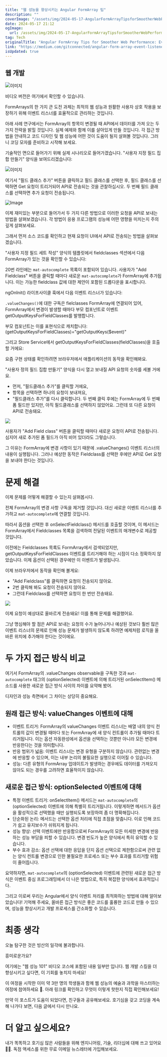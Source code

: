 ```yaml
---
title: "웹 성능을 향상시키는 Angular FormArray 팁"
description: ""
coverImage: "/assets/img/2024-05-17-AngularFormArrayTipsforSmootherWebPerformanceEventListeners_0.png"
date: 2024-05-17 21:12
ogImage: 
  url: /assets/img/2024-05-17-AngularFormArrayTipsforSmootherWebPerformanceEventListeners_0.png
tag: Tech
originalTitle: "Angular FormArray Tips for Smoother Web Performance: Event Listeners"
link: "https://medium.com/gitconnected/angular-form-array-event-listeners-400f3761965c"
isUpdated: true
---
```





## 웹 개발

![이미지](/assets/img/2024-05-17-AngularFormArrayTipsforSmootherWebPerformanceEventListeners_0.png)

비디오 버전은 여기에서 확인할 수 있습니다.

FormArrays의 한 가지 큰 도전 과제는 최적의 웹 성능과 원활한 사용자 상호 작용을 보장하기 위해 이벤트 리스너를 효율적으로 관리하는 것입니다.

<div class="content-ad"></div>

아래 사례 연구에서는 FormArray의 항목이 변경될 때 API에서 데이터를 가져 오는 두 가지 전략을 밝힐 것입니다. 실제 예제와 함께 이를 살아있게 만들 것입니다. 각 접근 방법을 안내하고 코드 디자인 및 웹 성능에 어떤 것이 도움이 될지 살펴볼 것입니다. 그러니 코딩 모자를 준비하고 시작해 보세요.

기술적인 면으로 들어가기 위해 실제 시나리오로 들어가겠습니다. "사용자 지정 필드 집합 만들기" 양식을 보여드리겠습니다:

![이미지](/assets/img/2024-05-17-AngularFormArrayTipsforSmootherWebPerformanceEventListeners_1.png)

여기서 "필드 클래스 추가" 버튼을 클릭하고 필드 클래스를 선택한 후, 필드 클래스를 선택하면 Get 요청이 트리거되어 API로 전송되는 것을 관찰하십시오. 두 번째 필드 클래스를 선택하면 추가 요청이 전송됩니다.

<div class="content-ad"></div>

![Image](/assets/img/2024-05-17-AngularFormArrayTipsforSmootherWebPerformanceEventListeners_2.png)

이제 재미있는 부분으로 들어가서 두 가지 다른 방법으로 이러한 요청을 API로 보내는 방법을 살펴보겠습니다. 각 방법이 응용 프로그램의 성능에 어떤 영향을 미치는지 주의 깊게 살펴보세요.

그래서 먼저 소스 코드를 확인하고 현재 요청이 UI에서 API로 전송되는 방법을 살펴보겠습니다.

"사용자 지정 필드 세트 작성" 양식의 템플릿에서 fieldclasses 섹션에서 다음 FormArray가 있는 것을 확인할 수 있습니다:

<div class="content-ad"></div>

20번 라인에는 `mat-autocomplete` 목록이 포함되어 있습니다. 사용자가 "Add Fieldclass" 버튼을 클릭할 때마다 새로운 `mat-autocomplete`가 FormArray에 추가됩니다. 이는 가능한 fieldclass 값에 대한 제안이 포함된 드롭다운을 표시합니다.

ngOnInit() 라이프사이클 훅에서 다음 이벤트 리스너가 있습니다:

`.valueChanges()`에 대한 구독은 fielclasses FormArray에 연결되어 있어, FormArray에서 변경이 발생할 때마다 부모 컴포넌트로 이벤트 getOutputKeysForFieldClasses를 발행합니다.

부모 컴포넌트는 이를 표현식으로 캐치합니다: (getOutputKeysForFieldClasses)="getOutputKeys($event)"

<div class="content-ad"></div>

그리고 Store Service에서 getOutputKeysForFieldClasses(fieldClasses)을 호출할 거에요:

요즘 구현 상태를 확인하려면 브라우저에서 애플리케이션의 동작을 확인해봐요.

"사용자 정의 필드 집합 만들기" 양식을 다시 열고 보내질 API 요청의 숫자를 세볼 거에요.

- 먼저, "필드클래스 추가"를 클릭할 거에요,
- 항목을 선택하면 하나의 요청이 보내져요,
- "필드클래스 추가"를 다시 클릭합니다. 두 번째 클릭 후에는 FormArray에 두 번째 폼 필드만 있지만, 아직 필드클래스를 선택하지 않았어요. 그런데 또 다른 요청이 API로 전송돼요.

<div class="content-ad"></div>

<img src="/assets/img/2024-05-17-AngularFormArrayTipsforSmootherWebPerformanceEventListeners_3.png" />

사용자가 "Add Field class" 버튼을 클릭할 때마다 새로운 요청이 API로 전송됩니다. 심지어 새로 추가된 폼 필드가 아직 비어 있더라도 그렇습니다.

그 이유는 FormArray에 변경 사항이 있기 때문에 .valueChanges() 이벤트 리스너의 내용이 실행됩니다. 그러나 예상한 동작은 Fieldclass를 선택한 후에만 API로 Get 요청을 보내야 한다는 것입니다.

# 문제 해결

<div class="content-ad"></div>

이제 문제를 어떻게 해결할 수 있는지 살펴봅시다.

전체 FormArray의 변경 사항 구독을 제거할 것입니다. 대신 새로운 이벤트 리스너를 추가하고 `mat-autocomplete`에 연결할 것입니다.

따라서 옵션을 선택한 후 onSelectFieldclass() 메서드를 호출할 것이며, 이 메서드는 FormArray에서 Fieldclasses 목록을 검색하여 전달된 이벤트의 매개변수로 제공할 것입니다.

이전에는 Fieldclasses 목록도 FormArray에서 검색되었지만, getOutputKeysForFieldClasses 이벤트를 트리거해야 하는 시점이 다소 정확하지 않았습니다. 이제 옵션이 선택된 경우에만 이 이벤트가 발생됩니다.

<div class="content-ad"></div>

이제 브라우저에서 동작을 확인해 볼게요:
  
- "Add Fieldclass"를 클릭하면 요청이 전송되지 않아요.
- 2번 클릭해 봐도 요청이 전송되지 않아요.
- 그런데 Fieldclass를 선택하면 요청이 한 번만 전송돼요.

<img src="/assets/img/2024-05-17-AngularFormArrayTipsforSmootherWebPerformanceEventListeners_4.png" />

이제 요청이 예상대로 올바르게 전송돼요! 이를 통해 문제를 해결했어요.

<div class="content-ad"></div>

그냥 명심해야 할 점은 API로 보내는 요청의 수가 늘어나거나 예상된 것보다 훨씬 많은 이벤트 리스너의 문제로 인해 성능 문제가 발생하지 않도록 하려면 예제처럼 로직을 올바른 위치에 추가해야 한다는 것이에요.

# 두 가지 접근 방식 비교

여기서 FormArray의 .valueChanges observable을 구독한 것과 `mat-autocomplete` 태그의 (optionSelected) 이벤트에 의해 트리거된 onSelectItem() 메소드를 사용한 새로운 접근 방식 사이의 차이를 요약해 봤어.

디자인과 성능 측면에서 그 차이는 상당히 중요해요.

<div class="content-ad"></div>

## 원래 접근 방식: valueChanges 이벤트에 대해

- 이벤트 트리거: FormArray의 valueChanges 이벤트 리스너는 배열 내의 양식 컨트롤의 값이 변경될 때마다 또는 FormArray에 새 양식 컨트롤이 추가될 때마다 트리거됩니다. 이는 옵션 자동완성에서 옵션을 선택하는 것뿐만 아니라 모든 변경에 반응한다는 것을 의미합니다.
- 반응 범위가 넓음: 이벤트 리스너는 변경 유형을 구분하지 않습니다. 관련없는 변경에 반응할 수 있으며, 이는 내부 논리의 불필요한 실행으로 이어질 수 있습니다.
- 성능: 다른 유형의 FormArray 업데이트가 발생하는 경우에도 데이터를 가져오지 않아도 되는 경우를 고려하면 효율적이지 않습니다.

## 새로운 접근 방식: optionSelected 이벤트에 대해

- 특정 이벤트 트리거: onSelectItem() 메서드는 `mat-autocomplete`의 (optionSelected) 이벤트에 의해 특별히 트리거됩니다. 이렇게하면 메서드가 옵션을 활성적으로 선택했을 때만 실행되도록 보장하여 좀 더 명확해집니다.
- 단순화된 논리: 메서드는 선택한 옵션 처리에 직접 초점을 맞춥니다. 이로 인해 코드가 쉽고 유지보수가 쉬워지게 됩니다.
- 성능 향상: 선택 이벤트에만 반응함으로써 FormArray의 모든 미세한 변경에 반응하는 성능 부담을 피할 수 있습니다. 변경 빈도가 높은 양식에서 특히 유익할 수 있습니다.
- 부수 효과 감소: 옵션 선택에 대한 응답을 단지 옵션 선택으로 제한함으로써 관련 없는 양식 컨트롤 변경으로 인한 불필요한 프로세스 또는 부수 효과를 트리거할 위험이 줄어듭니다.

<div class="content-ad"></div>

요약하자면, `mat-autocomplete`의 (optionSelected) 이벤트에 관련된 새로운 접근 방식은 이벤트 중심 프로그래밍에서 더 나은 방법으로, 특히 복잡한 양식에서 효과적입니다.

그리고 이로써 우리는 Angular에서 양식 이벤트 처리를 최적화하는 방법에 대해 알아보았습니다! 기억해 주세요, 올바른 접근 방식은 좋은 코드를 훌륭한 코드로 만들 수 있으며, 성능을 향상시키고 개발 프로세스를 간소화할 수 있습니다.

# 최종 생각

오늘 탐구한 것은 빙산의 일각에 불과합니다.

<div class="content-ad"></div>

흥미로운가요?

여기에는 "웹 성능 101" 비디오 코스에 포함된 내용 일부만 입니다. 웹 개발 스킬을 더 향상시키고 싶다면, 이 기회를 놓치지 마세요!

이 여정을 시작한 이미 약 3만 명의 학생들과 함께 웹 성능의 예술과 과학을 마스터하는 여정에 참여하세요 🚀. 아래 링크를 확인하고 무엇이 이렇게 핫한지 직접 확인해보세요!

만약 이 포스트가 도움이 되었다면, 친구들과 공유해보세요. 호기심을 갖고 코딩을 계속해 나가다 보면, 다음 글에서 다시 만나요.

<div class="content-ad"></div>

# 더 알고 싶으세요?

내가 똑똑하고 호기심 많은 사람들을 위해 엔지니어링, 기술, 리더십에 대해 쓰고 있어요 🧠💡. 독점 액세스를 위한 무료 이메일 뉴스레터에 가입해보세요.